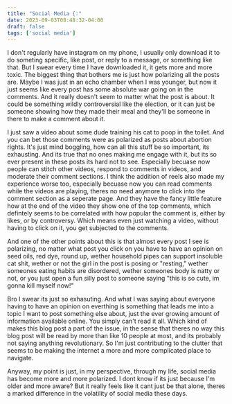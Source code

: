 ```yaml
---
title: "Social Media {:"
date: 2023-09-03T08:48:32-04:00
draft: false
tags: ['social media']
---
```

I don't regularly have instagram on my phone, I usually only download it to do someting specific, like post, or reply to a message, or something like that. But I swear every time I have downloaded it, it gets more and more toxic. The biggest thing that bothers me is just how polarizing all the posts are. Maybe I was just in an echo chamber when I was younger, but now it just seems like every post has some absolute war going on in the comments. And it really doesn't seem to matter what the post is about. It could be something wildly controversial like the election, or it can just be someone showing how they made their meal and they'll be someone in there to make a comment about it. 

I just saw a video about some dude training his cat to poop in the toilet. And you can bet those comments were as polarized as posts about abortion rights. It's just mind boggling, how can all this stuff be so important, its exhausting. And its true that no ones making me engage with it, but its so ever present in these posts its hard not to see. Especially becuase now people can stitch other videos, respond to comments in videos, and moderate their comment sections. I think the addition of reels also made my experience worse too, especially becuase now you can read comments while the videos are playing, theres no need anymore to click into the comment section as a seperate page. And they have the fancy little feature how at the end of the video they show one of the top comments, which defintely seems to be correlated with how popular the comment is, either by likes, or by controversy. Which means even just watching a video, without having to click on it, you get subjected to the comments. 

And one of the other points about this is that almost every post I see is polarizing, no matter what post you click on you have to have an opinion on seed oils, red dye, round up, wether household pipes can support insoluble cat shit, wether or not the girl in the post is posing or "resting," wether someones eating habits are disordered, wether someones body is natty or not, or you just open a fun silly post to someone saying "this is so cute, im gonna kill myself now!"

Bro I swear its just so exhasuting. And what I was saying about everyone having to have an opinion on everthing is something that leads me into a topic I want to post something else about, just the ever growing amount of information available online. You simply can't read it all. Which kind of makes this blog post a part of the issue, in the sense that theres no way this blog post will be read by more than like 10 people at most, and its probably not saying anything revolutionary. So I'm just contributing to the clutter that seems to be making the internet a more and more complicated place to navigate.

Anyway, my point is just, in my perspective, through my life, social media has become more and more polarized. I dont know if its just because I'm older and more aware? But it really feels like it cant just be that alone, theres a marked difference in the volatility of social media these days. 
